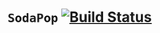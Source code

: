 # `SodaPop` [![Build Status](https://travis-ci.org/repla-app/SodaPop.svg?branch=master)](https://travis-ci.org/repla-app/SodaPop)
